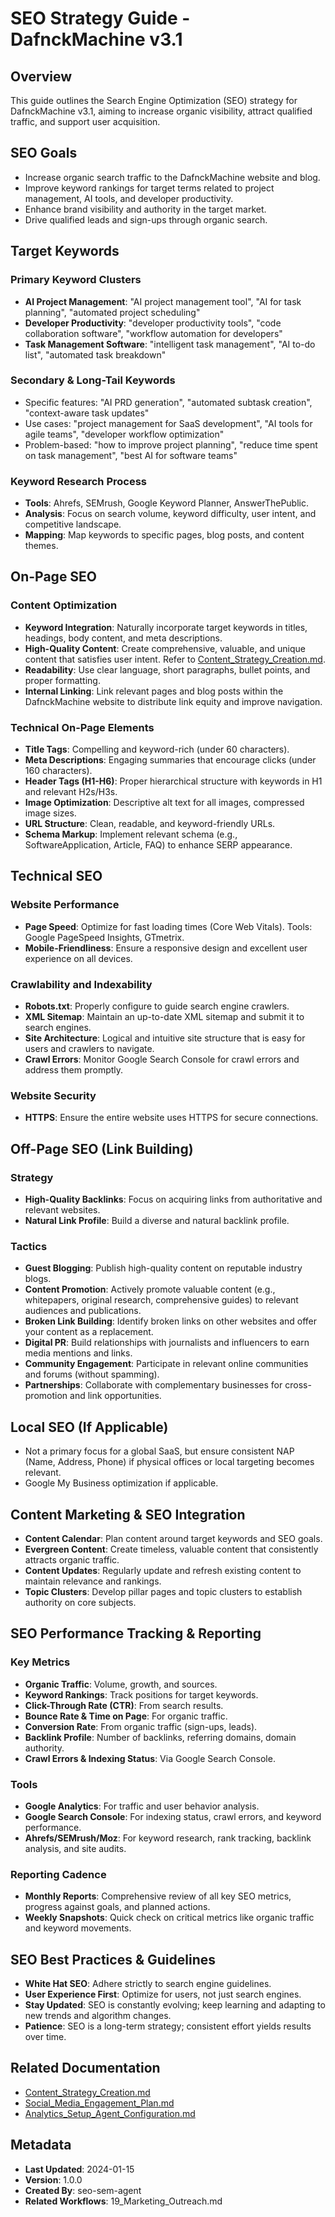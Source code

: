 # SEO Strategy Guide - DafnckMachine v3.1

## Overview
This guide outlines the Search Engine Optimization (SEO) strategy for DafnckMachine v3.1, aiming to increase organic visibility, attract qualified traffic, and support user acquisition.

## SEO Goals
- Increase organic search traffic to the DafnckMachine website and blog.
- Improve keyword rankings for target terms related to project management, AI tools, and developer productivity.
- Enhance brand visibility and authority in the target market.
- Drive qualified leads and sign-ups through organic search.

## Target Keywords

### Primary Keyword Clusters
- **AI Project Management**: "AI project management tool", "AI for task planning", "automated project scheduling"
- **Developer Productivity**: "developer productivity tools", "code collaboration software", "workflow automation for developers"
- **Task Management Software**: "intelligent task management", "AI to-do list", "automated task breakdown"

### Secondary & Long-Tail Keywords
- Specific features: "AI PRD generation", "automated subtask creation", "context-aware task updates"
- Use cases: "project management for SaaS development", "AI tools for agile teams", "developer workflow optimization"
- Problem-based: "how to improve project planning", "reduce time spent on task management", "best AI for software teams"

### Keyword Research Process
- **Tools**: Ahrefs, SEMrush, Google Keyword Planner, AnswerThePublic.
- **Analysis**: Focus on search volume, keyword difficulty, user intent, and competitive landscape.
- **Mapping**: Map keywords to specific pages, blog posts, and content themes.

## On-Page SEO

### Content Optimization
- **Keyword Integration**: Naturally incorporate target keywords in titles, headings, body content, and meta descriptions.
- **High-Quality Content**: Create comprehensive, valuable, and unique content that satisfies user intent. Refer to [Content_Strategy_Creation.md](mdc:01_Machine/04_Documentation/Doc/Phase_6_Outreach_Growth/Content_Strategy_Creation.md).
- **Readability**: Use clear language, short paragraphs, bullet points, and proper formatting.
- **Internal Linking**: Link relevant pages and blog posts within the DafnckMachine website to distribute link equity and improve navigation.

### Technical On-Page Elements
- **Title Tags**: Compelling and keyword-rich (under 60 characters).
- **Meta Descriptions**: Engaging summaries that encourage clicks (under 160 characters).
- **Header Tags (H1-H6)**: Proper hierarchical structure with keywords in H1 and relevant H2s/H3s.
- **Image Optimization**: Descriptive alt text for all images, compressed image sizes.
- **URL Structure**: Clean, readable, and keyword-friendly URLs.
- **Schema Markup**: Implement relevant schema (e.g., SoftwareApplication, Article, FAQ) to enhance SERP appearance.

## Technical SEO

### Website Performance
- **Page Speed**: Optimize for fast loading times (Core Web Vitals). Tools: Google PageSpeed Insights, GTmetrix.
- **Mobile-Friendliness**: Ensure a responsive design and excellent user experience on all devices.

### Crawlability and Indexability
- **Robots.txt**: Properly configure to guide search engine crawlers.
- **XML Sitemap**: Maintain an up-to-date XML sitemap and submit it to search engines.
- **Site Architecture**: Logical and intuitive site structure that is easy for users and crawlers to navigate.
- **Crawl Errors**: Monitor Google Search Console for crawl errors and address them promptly.

### Website Security
- **HTTPS**: Ensure the entire website uses HTTPS for secure connections.

## Off-Page SEO (Link Building)

### Strategy
- **High-Quality Backlinks**: Focus on acquiring links from authoritative and relevant websites.
- **Natural Link Profile**: Build a diverse and natural backlink profile.

### Tactics
- **Guest Blogging**: Publish high-quality content on reputable industry blogs.
- **Content Promotion**: Actively promote valuable content (e.g., whitepapers, original research, comprehensive guides) to relevant audiences and publications.
- **Broken Link Building**: Identify broken links on other websites and offer your content as a replacement.
- **Digital PR**: Build relationships with journalists and influencers to earn media mentions and links.
- **Community Engagement**: Participate in relevant online communities and forums (without spamming).
- **Partnerships**: Collaborate with complementary businesses for cross-promotion and link opportunities.

## Local SEO (If Applicable)
- Not a primary focus for a global SaaS, but ensure consistent NAP (Name, Address, Phone) if physical offices or local targeting becomes relevant.
- Google My Business optimization if applicable.

## Content Marketing & SEO Integration
- **Content Calendar**: Plan content around target keywords and SEO goals.
- **Evergreen Content**: Create timeless, valuable content that consistently attracts organic traffic.
- **Content Updates**: Regularly update and refresh existing content to maintain relevance and rankings.
- **Topic Clusters**: Develop pillar pages and topic clusters to establish authority on core subjects.

## SEO Performance Tracking & Reporting

### Key Metrics
- **Organic Traffic**: Volume, growth, and sources.
- **Keyword Rankings**: Track positions for target keywords.
- **Click-Through Rate (CTR)**: From search results.
- **Bounce Rate & Time on Page**: For organic traffic.
- **Conversion Rate**: From organic traffic (sign-ups, leads).
- **Backlink Profile**: Number of backlinks, referring domains, domain authority.
- **Crawl Errors & Indexing Status**: Via Google Search Console.

### Tools
- **Google Analytics**: For traffic and user behavior analysis.
- **Google Search Console**: For indexing status, crawl errors, and keyword performance.
- **Ahrefs/SEMrush/Moz**: For keyword research, rank tracking, backlink analysis, and site audits.

### Reporting Cadence
- **Monthly Reports**: Comprehensive review of all key SEO metrics, progress against goals, and planned actions.
- **Weekly Snapshots**: Quick check on critical metrics like organic traffic and keyword movements.

## SEO Best Practices & Guidelines
- **White Hat SEO**: Adhere strictly to search engine guidelines.
- **User Experience First**: Optimize for users, not just search engines.
- **Stay Updated**: SEO is constantly evolving; keep learning and adapting to new trends and algorithm changes.
- **Patience**: SEO is a long-term strategy; consistent effort yields results over time.

## Related Documentation
- [Content_Strategy_Creation.md](mdc:01_Machine/04_Documentation/Doc/Phase_6_Outreach_Growth/Content_Strategy_Creation.md)
- [Social_Media_Engagement_Plan.md](mdc:01_Machine/04_Documentation/Doc/Phase_6_Outreach_Growth/Social_Media_Engagement_Plan.md)
- [Analytics_Setup_Agent_Configuration.md](mdc:01_Machine/04_Documentation/Doc/Phase_6_Outreach_Growth/Analytics_Setup_Agent_Configuration.md)

## Metadata
- **Last Updated**: 2024-01-15
- **Version**: 1.0.0
- **Created By**: seo-sem-agent
- **Related Workflows**: 19_Marketing_Outreach.md 